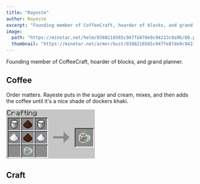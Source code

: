 ```yaml
---
title: "Rayeste"
author: Rayeste
excerpt: "Founding member of CoffeeCraft, hoarder of blocks, and grand planner."
image:
  path: "https://minotar.net/helm/0388216565c947fe87de9c94213c8a9b/60.png"
  thumbnail: "https://minotar.net/armor/bust/0388216565c947fe87de9c94213c8a9b/200.png"
---
```


Founding member of CoffeeCraft, hoarder of blocks, and grand planner.

## <i class="fas fa-mug-hot"></i> Coffee
Order matters. Rayeste puts in the sugar and cream, mixes, and then adds the coffee until it's a nice shade of dockers khaki.

![Coffee, same colour as my pants.](/assets/img/Rayeste-CoffeeCrafting.png)

## <i class="fas fa-building"></i> Craft